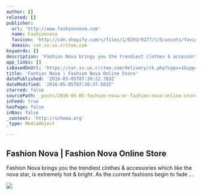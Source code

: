 ```yaml
---
author: []
related: []
publisher:
  url: 'http://www.fashionnova.com'
  name: Fashionnova
  favicon: 'http://cdn.shopify.com/s/files/1/0293/9277/t/5/assets/favicon.ico?16772829038275311937'
  domain: cat.sv.us.criteo.com
keywords: []
description: 'Fashion Nova brings you the trendiest clothes & accessories which like the nova star, is extremely hot & bright. As the current fashions begin to fade ...'
app_links: []
isBasedOnUrl: 'https://cat.sv.us.criteo.com/delivery/ck.php?cppv=1&cpp=Q07EHHxJYjBDaDUvU1MwcU80TTVPYzJxOEN6OEFmT09BbnU0a1ZicVpZRVlLRE40QzlidGw4NXJYTTZrTFhUZC9jejNsV25iTWlPRDZNNFNubStKTlYrbG1YUGNCSzFXbVVidHlMUk54M010NC9SNWlvSjRDaW9FVjl1SWdFS09SOHRRWEFsTmVVc1duS09UbUxLS21yVW51UWhrcGQyalBhY2FFVUFMejZmeHF6NFdCaFVDY2tlVnFLRTc0aTlzakNESXE5RlJGdVhMaFQzQUVldDJzTlFUVlFlK3FyWmFFbmsrVmFjWXhkWFlQSHR2MDRwb211K2JIT2FqZG9NeEoxbk5WMk5uemxVdlZ1cFF4ZmIwTXMxODY2Y1RZVG9GbFhCL0UzbDNQV21nMEZGM0JJU2N1Y0Z2blBET3RhRzlKWUpiRFE2S0N5aW1BSWNQVE5PNmtjL3JWbEE9PXw%3D&maxdest=http%3A%2F%2Fwww.fashionnova.com%3Futm_source%3Dcriteo%26utm_medium%3Dcpc%26utm_campaign%3Dremarketing'
title: 'Fashion Nova | Fashion Nova Online Store'
datePublished: '2016-05-05T07:39:22.783Z'
dateModified: '2016-05-05T07:38:37.503Z'
starred: false
sourcePath: _posts/2016-05-05-fashion-nova-or-fashion-nova-online-store.md
inFeed: true
hasPage: false
inNav: false
_context: 'http://schema.org'
_type: MediaObject

---
```

<article style=""><h1>Fashion Nova | Fashion Nova Online Store</h1><p>Fashion Nova brings you the trendiest clothes &amp; accessories which like the nova star, is extremely hot &amp; bright. As the current fashions begin to fade ...</p><img src="http://cdn.shopify.com/s/files/1/0293/9277/t/5/assets/slide2.jpg?16772829038275311937" /></article>